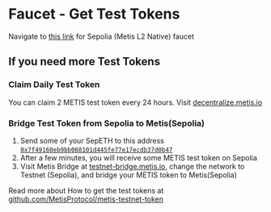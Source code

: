 # Faucet - Get Test Tokens

Navigate to [this link](https://sepolia.faucet.metisdevops.link/) for Sepolia (Metis L2 Native) faucet

## If you need more Test Tokens <a href="#_z98tmu8zem2" id="_z98tmu8zem2"></a>

### Claim Daily Test Token <a href="#claim-daily-test-token" id="claim-daily-test-token"></a>

You can claim 2 METIS test token every 24 hours. Visit [decentralize.metis.io](https://decentralize.metis.io/)

### Bridge Test Token from Sepolia to Metis(Sepolia) <a href="#bridge-test-token" id="bridge-test-token"></a>

1. Send some of your SepETH to this address [`0x7f49160eb9bb068101d445fe77e17ecdb37d0b47`](https://sepolia.etherscan.io/address/0x7f49160eb9bb068101d445fe77e17ecdb37d0b47)
2. After a few minutes, you will receive some METIS test token on Sepolia
3. Visit Metis Bridge at [testnet-bridge.metis.io](https://testnet-bridge.metis.io/home), change the network to Testnet (Sepolia), and bridge your METIS token to Metis(Sepolia)

Read more about How to get the test tokens at [github.com/MetisProtocol/metis-testnet-token](https://github.com/MetisProtocol/metis-testnet-token)
